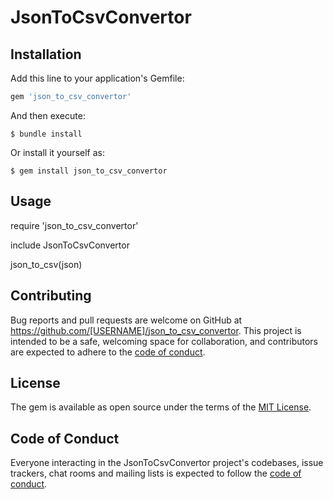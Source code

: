 # JsonToCsvConvertor

## Installation

Add this line to your application's Gemfile:

```ruby
gem 'json_to_csv_convertor'
```

And then execute:

    $ bundle install

Or install it yourself as:

    $ gem install json_to_csv_convertor

## Usage

require 'json_to_csv_convertor'

include JsonToCsvConvertor


json_to_csv(json)

## Contributing

Bug reports and pull requests are welcome on GitHub at https://github.com/[USERNAME]/json_to_csv_convertor. This project is intended to be a safe, welcoming space for collaboration, and contributors are expected to adhere to the [code of conduct](https://github.com/[USERNAME]/json_to_csv_convertor/blob/master/CODE_OF_CONDUCT.md).

## License

The gem is available as open source under the terms of the [MIT License](https://opensource.org/licenses/MIT).

## Code of Conduct

Everyone interacting in the JsonToCsvConvertor project's codebases, issue trackers, chat rooms and mailing lists is expected to follow the [code of conduct](https://github.com/[USERNAME]/json_to_csv_convertor/blob/master/CODE_OF_CONDUCT.md).
